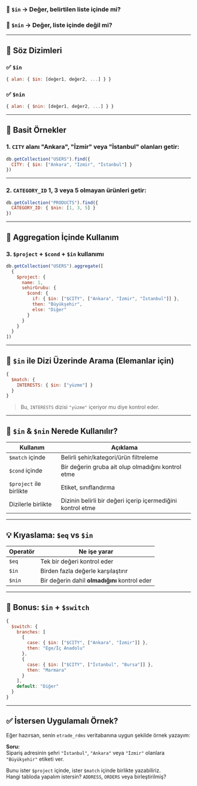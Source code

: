 
### 🔹 `$in` → Değer, belirtilen **liste içinde** mi?

### 🔹 `$nin` → Değer, **liste içinde değil mi?**

---

## 📌 Söz Dizimleri

### ✅ `$in`

```js
{ alan: { $in: [değer1, değer2, ...] } }
```

### ✅ `$nin`

```js
{ alan: { $nin: [değer1, değer2, ...] } }
```

---

## 🧪 Basit Örnekler

### 1. `CITY` alanı "Ankara", "İzmir" veya "İstanbul" olanları getir:

```js
db.getCollection("USERS").find({
  CITY: { $in: ["Ankara", "İzmir", "İstanbul"] }
})
```

---

### 2. `CATEGORY_ID` 1, 3 veya 5 **olmayan** ürünleri getir:

```js
db.getCollection("PRODUCTS").find({
  CATEGORY_ID: { $nin: [1, 3, 5] }
})
```

---

## 🎯 Aggregation İçinde Kullanım

### 3. `$project` + `$cond` + `$in` kullanımı

```js
db.getCollection("USERS").aggregate([
  {
    $project: {
      name: 1,
      sehirGrubu: {
        $cond: {
          if: { $in: ["$CITY", ["Ankara", "İzmir", "İstanbul"]] },
          then: "Büyükşehir",
          else: "Diğer"
        }
      }
    }
  }
])
```

---

## 🚨 `$in` ile Dizi Üzerinde Arama (Elemanlar için)

```js
{
  $match: {
    INTERESTS: { $in: ["yüzme"] }
  }
}
```

> Bu, `INTERESTS` dizisi `"yüzme"` içeriyor mu diye kontrol eder.

---

## 🔁 `$in` & `$nin` Nerede Kullanılır?

|Kullanım|Açıklama|
|---|---|
|`$match` içinde|Belirli şehir/kategori/ürün filtreleme|
|`$cond` içinde|Bir değerin gruba ait olup olmadığını kontrol etme|
|`$project` ile birlikte|Etiket, sınıflandırma|
|Dizilerle birlikte|Dizinin belirli bir değeri içerip içermediğini kontrol etme|

---

## 💡 Kıyaslama: `$eq` vs `$in`

|Operatör|Ne işe yarar|
|---|---|
|`$eq`|Tek bir değeri kontrol eder|
|`$in`|Birden fazla değerle karşılaştırır|
|`$nin`|Bir değerin dahil **olmadığını** kontrol eder|

---

## 🔬 Bonus: `$in` + `$switch`

```js
{
  $switch: {
    branches: [
      {
        case: { $in: ["$CITY", ["Ankara", "İzmir"]] },
        then: "Ege/İç Anadolu"
      },
      {
        case: { $in: ["$CITY", ["İstanbul", "Bursa"]] },
        then: "Marmara"
      }
    ],
    default: "Diğer"
  }
}
```

---

## ✅ İstersen Uygulamalı Örnek?

Eğer hazırsan, senin `etrade_rdms` veritabanına uygun şekilde örnek yazayım:

**Soru:**  
Sipariş adresinin şehri `"İstanbul"`, `"Ankara"` veya `"İzmir"` olanlara `"Büyükşehir"` etiketi ver.

Bunu ister `$project` içinde, ister `$match` içinde birlikte yazabiliriz.  
Hangi tabloda yapalım istersin? `ADDRESS`, `ORDERS` veya birleştirilmiş?
